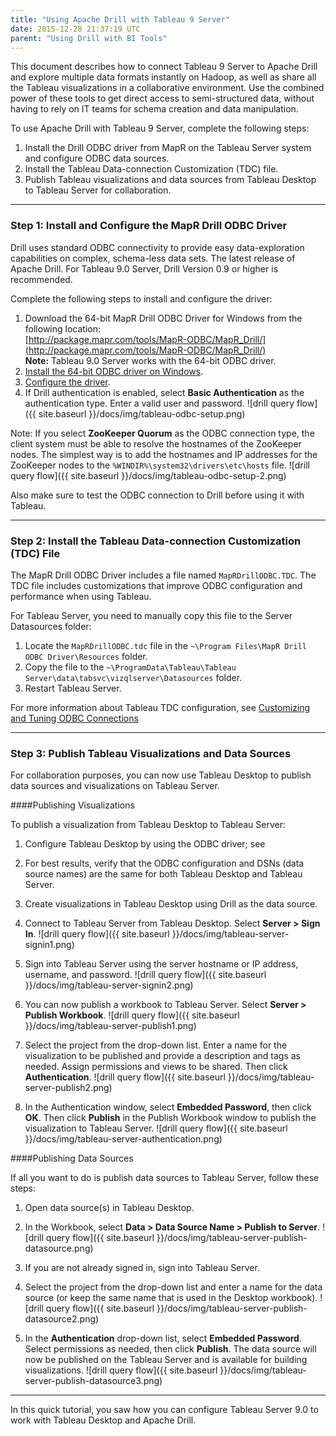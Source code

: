 ```yaml
---
title: "Using Apache Drill with Tableau 9 Server"
date: 2015-12-28 21:37:19 UTC
parent: "Using Drill with BI Tools"
---
```


This document describes how to connect Tableau 9 Server to Apache Drill and explore multiple data formats instantly on Hadoop, as well as share all the Tableau visualizations in a collaborative environment. Use the combined power of these tools to get direct access to semi-structured data, without having to rely on IT teams for schema creation and data manipulation. 

To use Apache Drill with Tableau 9 Server, complete the following steps: 

1.	Install the Drill ODBC driver from MapR on the Tableau Server system and configure ODBC data sources.
2.	Install the Tableau Data-connection Customization (TDC) file.
3.	Publish Tableau visualizations and data sources from Tableau Desktop to Tableau Server for collaboration.

----------

### Step 1: Install and Configure the MapR Drill ODBC Driver 

Drill uses standard ODBC connectivity to provide easy data-exploration capabilities on complex, schema-less data sets. The latest release of Apache Drill. For Tableau 9.0 Server, Drill Version 0.9 or higher is recommended.

Complete the following steps to install and configure the driver:

1. Download the 64-bit MapR Drill ODBC Driver for Windows from the following location:<br> [http://package.mapr.com/tools/MapR-ODBC/MapR_Drill/](http://package.mapr.com/tools/MapR-ODBC/MapR_Drill/)     
**Note:** Tableau 9.0 Server works with the 64-bit ODBC driver.
2. [Install the 64-bit ODBC driver on Windows]({{site.baseurl}}/docs/installing-the-driver-on-windows/).
3. [Configure the driver]({{site.baseurl}}/docs/configuring-odbc-on-windows/).
4. If Drill authentication is enabled, select **Basic Authentication** as the authentication type. Enter a valid user and password. ![drill query flow]({{ site.baseurl }}/docs/img/tableau-odbc-setup.png)

Note: If you select **ZooKeeper Quorum** as the ODBC connection type, the client system must be able to resolve the hostnames of the ZooKeeper nodes. The simplest way is to add the hostnames and IP addresses for the ZooKeeper nodes to the `%WINDIR%\system32\drivers\etc\hosts` file. ![drill query flow]({{ site.baseurl }}/docs/img/tableau-odbc-setup-2.png)

Also make sure to test the ODBC connection to Drill before using it with Tableau.


----------

### Step 2: Install the Tableau Data-connection Customization (TDC) File

The MapR Drill ODBC Driver includes a file named `MapRDrillODBC.TDC`. The TDC file includes customizations that improve ODBC configuration and performance when using Tableau.

For Tableau Server, you need to manually copy this file to the Server Datasources folder:
1.	Locate the `MapRDrillODBC.tdc` file in the `~\Program Files\MapR Drill ODBC Driver\Resources` folder.
2.	Copy the file to the `~\ProgramData\Tableau\Tableau Server\data\tabsvc\vizqlserver\Datasources` folder.
3.	Restart Tableau Server.

For more information about Tableau TDC configuration, see [Customizing and Tuning ODBC Connections](http://kb.tableau.com/articles/knowledgebase/customizing-odbc-connections)

----------


### Step 3: Publish Tableau Visualizations and Data Sources

For collaboration purposes, you can now use Tableau Desktop to publish data sources and visualizations on Tableau Server.

####Publishing Visualizations

To publish a visualization from Tableau Desktop to Tableau Server:

1. Configure Tableau Desktop by using the ODBC driver; see []()

2. For best results, verify that the ODBC configuration and DSNs (data source names) are the same for both Tableau Desktop and Tableau Server.

3. Create visualizations in Tableau Desktop using Drill as the data source.

4. Connect to Tableau Server from Tableau Desktop. Select **Server > Sign In**. ![drill query flow]({{ site.baseurl }}/docs/img/tableau-server-signin1.png)

5. Sign into Tableau Server using the server hostname or IP address, username, and password. ![drill query flow]({{ site.baseurl }}/docs/img/tableau-server-signin2.png)

6. You can now publish a workbook to Tableau Server. Select **Server > Publish Workbook**. ![drill query flow]({{ site.baseurl }}/docs/img/tableau-server-publish1.png)

7. Select the project from the drop-down list. Enter a name for the visualization to be published and provide a description and tags as needed. Assign permissions and views to be shared. Then click **Authentication**. ![drill query flow]({{ site.baseurl }}/docs/img/tableau-server-publish2.png)

8. In the Authentication window, select **Embedded Password**, then click **OK**. Then click **Publish** in the Publish Workbook window to publish the visualization to Tableau Server. ![drill query flow]({{ site.baseurl }}/docs/img/tableau-server-authentication.png)

####Publishing Data Sources

If all you want to do is publish data sources to Tableau Server, follow these steps:
1.	Open data source(s) in Tableau Desktop.
2.	In the Workbook, select **Data > Data Source Name > Publish to Server**. ![drill query flow]({{ site.baseurl }}/docs/img/tableau-server-publish-datasource.png)

3.	If you are not already signed in, sign into Tableau Server.
4.	Select the project from the drop-down list and enter a name for the data source (or keep the same name that is used in the Desktop workbook). ![drill query flow]({{ site.baseurl }}/docs/img/tableau-server-publish-datasource2.png)

5.	In the **Authentication** drop-down list, select **Embedded Password**. Select permissions as needed, then click **Publish**. The data source will now be published on the Tableau Server and is available for building visualizations. ![drill query flow]({{ site.baseurl }}/docs/img/tableau-server-publish-datasource3.png)









----------

In this quick tutorial, you saw how you can configure Tableau Server 9.0 to work with Tableau Desktop and Apache Drill. 

